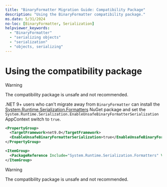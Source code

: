 ```yaml
---
title: "BinaryFormatter Migration Guide: Compatibility Package"
description: "Using the BinaryFormatter compatibility package."
ms.date: 5/31/2024
no-loc: [BinaryFormatter, Serialization]
helpviewer_keywords:
  - "BinaryFormatter"
  - "serializing objects"
  - "serialization"
  - "objects, serializing"
---
```


# Using the compatibility package

> [!WARNING]
> The compatibility package is unsafe and not recommended.

.NET 9+ users who can't migrate away from `BinaryFormatter` can install the [System.Runtime.Serialization.Formatters](https://www.nuget.org/packages/System.Runtime.Serialization.Formatters) NuGet package and set the `System.Runtime.Serialization.EnableUnsafeBinaryFormatterSerialization` AppContext switch to `true`.

```xml
<PropertyGroup>
  <TargetFramework>net9.0</TargetFramework>
  <EnableUnsafeBinaryFormatterSerialization>true</EnableUnsafeBinaryFormatterSerialization>
</PropertyGroup>

<ItemGroup>
  <PackageReference Include="System.Runtime.Serialization.Formatters" Version="9.0.0-*" />
</ItemGroup>
```

> [!WARNING]
> The compatibility package is unsafe and not recommended.

